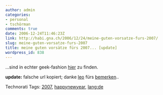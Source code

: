 ```yaml
---
author: admin
categories:
- personal
- tschörman
comments: true
date: 2006-12-24T11:46:23Z
link: http://habi.gna.ch/2006/12/24/meine-guten-vorsatze-furs-2007/
slug: meine-guten-vorsatze-furs-2007
title: meine guten vorsätze fürs 2007... [update]
wordpress_id: 838
---
```


...sind in echter geek-fashion [hier](http://habi.backpackit.com/pub/868074) zu finden.

**update:** falsche url kopiert; danke [leo](http://leo.buettiker.org) fürs [bemerken](http://habi.gna.ch/2006/12/24/meine-guten-vorsatze-furs-2007/#comments)..



Technorati Tags: [2007](http://www.technorati.com/tag/2007), [happynewyear](http://www.technorati.com/tag/happynewyear), [lang:de](http://www.technorati.com/tag/lang:de)
